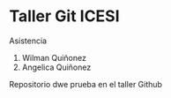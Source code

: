 # Taller Git ICESI
Asistencia
1. Wilman Quiñonez
2. Angelica Quiñonez
   
Repositorio dwe prueba en el taller Github
